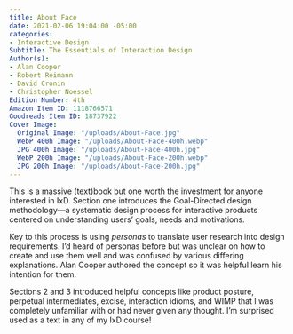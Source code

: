 ```yaml
---
title: About Face
date: 2021-02-06 19:04:00 -05:00
categories:
- Interactive Design
Subtitle: The Essentials of Interaction Design
Author(s):
- Alan Cooper
- Robert Reimann
- David Cronin
- Christopher Noessel
Edition Number: 4th
Amazon Item ID: 1118766571
Goodreads Item ID: 18737922
Cover Image:
  Original Image: "/uploads/About-Face.jpg"
  WebP 400h Image: "/uploads/About-Face-400h.webp"
  JPG 400h Image: "/uploads/About-Face-400h.jpg"
  WebP 200h Image: "/uploads/About-Face-200h.webp"
  JPG 200h Image: "/uploads/About-Face-200h.jpg"
---
```


This is a massive (text)book but one worth the investment for anyone interested in IxD. Section one introduces the Goal-Directed design methodology—a systematic design process for interactive products centered on understanding users’ goals, needs and motivations.

Key to this process is using *personas* to translate user research into design requirements. I’d heard of personas before but was unclear on how to create and use them well and was confused by various differing explanations. Alan Cooper authored the concept so it was helpful learn his intention for them.

Sections 2 and 3 introduced helpful concepts like product posture, perpetual intermediates, excise, interaction idioms, and WIMP that I was completely unfamiliar with or had never given any thought. I’m surprised used as a text in any of my IxD course!